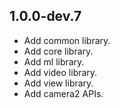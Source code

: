 ## 1.0.0-dev.7

* Add common library.
* Add core library.
* Add ml library.
* Add video library.
* Add view library.
* Add camera2 APIs.
